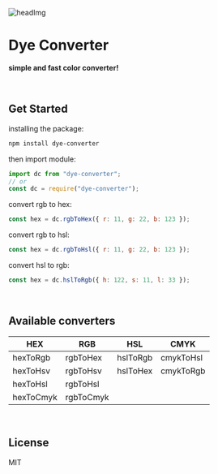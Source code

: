 ![headImg](https://github.com/Syaw0/color-converter/blob/develop/doc/head.png)

# Dye Converter

**simple and fast color converter!**

<br/>

## Get Started

installing the package:

```bash
npm install dye-converter
```

then import module:

```javascript
import dc from "dye-converter";
// or
const dc = require("dye-converter");
```

convert rgb to hex:

```javascript
const hex = dc.rgbToHex({ r: 11, g: 22, b: 123 });
```

convert rgb to hsl:

```javascript
const hex = dc.rgbToHsl({ r: 11, g: 22, b: 123 });
```

convert hsl to rgb:

```javascript
const hex = dc.hslToRgb({ h: 122, s: 11, l: 33 });
```

<br/>

## Available converters

| HEX       | RGB       | HSL      | CMYK      |
| --------- | --------- | -------- | --------- |
| hexToRgb  | rgbToHex  | hslToRgb | cmykToHsl |
| hexToHsv  | rgbToHsv  | hslToHex | cmykToRgb |
| hexToHsl  | rgbToHsl  |          |
| hexToCmyk | rgbToCmyk |          |


<br/>

## License

MIT
